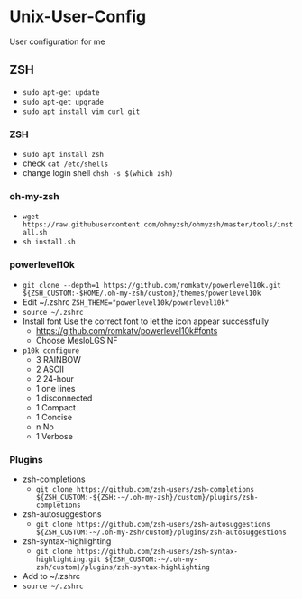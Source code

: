 # Unix-User-Config
User configuration for me

## ZSH
- `sudo apt-get update`
- `sudo apt-get upgrade`
- `sudo apt install vim curl git`

### ZSH
- `sudo apt install zsh`
- check `cat /etc/shells`
- change login shell `chsh -s $(which zsh)`

### oh-my-zsh
- `wget https://raw.githubusercontent.com/ohmyzsh/ohmyzsh/master/tools/install.sh`
- `sh install.sh`

### powerlevel10k
- `git clone --depth=1 https://github.com/romkatv/powerlevel10k.git ${ZSH_CUSTOM:-$HOME/.oh-my-zsh/custom}/themes/powerlevel10k`
- Edit ~/.zshrc `ZSH_THEME="powerlevel10k/powerlevel10k"`
- `source ~/.zshrc`
- Install font
    Use the correct font to let the icon appear successfully
    - https://github.com/romkatv/powerlevel10k#fonts
    - Choose MesloLGS NF
- `p10k configure`
    - 3 RAINBOW
    - 2 ASCII
    - 2 24-hour
    - 1 one lines
    - 1 disconnected
    - 1 Compact
    - 1 Concise
    - n No
    - 1 Verbose

### Plugins
- zsh-completions
    - `git clone https://github.com/zsh-users/zsh-completions ${ZSH_CUSTOM:-${ZSH:-~/.oh-my-zsh}/custom}/plugins/zsh-completions`
 - zsh-autosuggestions
    - `git clone https://github.com/zsh-users/zsh-autosuggestions ${ZSH_CUSTOM:-~/.oh-my-zsh/custom}/plugins/zsh-autosuggestions`
 - zsh-syntax-highlighting
    - `git clone https://github.com/zsh-users/zsh-syntax-highlighting.git ${ZSH_CUSTOM:-~/.oh-my-zsh/custom}/plugins/zsh-syntax-highlighting`
- Add to ~/.zshrc 
- `source ~/.zshrc`
